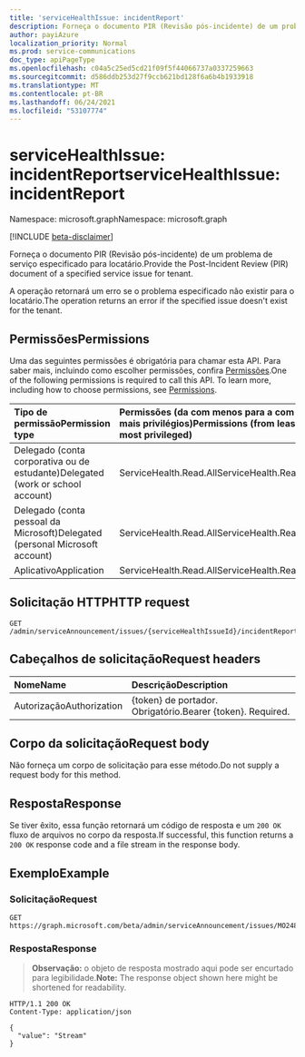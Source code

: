 ```yaml
---
title: 'serviceHealthIssue: incidentReport'
description: Forneça o documento PIR (Revisão pós-incidente) de um problema de serviço especificado para locatário.
author: payiAzure
localization_priority: Normal
ms.prod: service-communications
doc_type: apiPageType
ms.openlocfilehash: c04a5c25ed5cd21f09f5f44066737a0337259663
ms.sourcegitcommit: d586ddb253d27f9ccb621bd128f6a6b4b1933918
ms.translationtype: MT
ms.contentlocale: pt-BR
ms.lasthandoff: 06/24/2021
ms.locfileid: "53107774"
---
```

# <a name="servicehealthissue-incidentreport"></a><span data-ttu-id="52730-103">serviceHealthIssue: incidentReport</span><span class="sxs-lookup"><span data-stu-id="52730-103">serviceHealthIssue: incidentReport</span></span>
<span data-ttu-id="52730-104">Namespace: microsoft.graph</span><span class="sxs-lookup"><span data-stu-id="52730-104">Namespace: microsoft.graph</span></span>

[!INCLUDE [beta-disclaimer](../../includes/beta-disclaimer.md)]

<span data-ttu-id="52730-105">Forneça o documento PIR (Revisão pós-incidente) de um problema de serviço especificado para locatário.</span><span class="sxs-lookup"><span data-stu-id="52730-105">Provide the Post-Incident Review (PIR) document of a specified service issue for tenant.</span></span>

<span data-ttu-id="52730-106">A operação retornará um erro se o problema especificado não existir para o locatário.</span><span class="sxs-lookup"><span data-stu-id="52730-106">The operation returns an error if the specified issue doesn't exist for the tenant.</span></span>

## <a name="permissions"></a><span data-ttu-id="52730-107">Permissões</span><span class="sxs-lookup"><span data-stu-id="52730-107">Permissions</span></span>
<span data-ttu-id="52730-p101">Uma das seguintes permissões é obrigatória para chamar esta API. Para saber mais, incluindo como escolher permissões, confira [Permissões](/graph/permissions-reference).</span><span class="sxs-lookup"><span data-stu-id="52730-p101">One of the following permissions is required to call this API. To learn more, including how to choose permissions, see [Permissions](/graph/permissions-reference).</span></span>

|<span data-ttu-id="52730-110">Tipo de permissão</span><span class="sxs-lookup"><span data-stu-id="52730-110">Permission type</span></span>|<span data-ttu-id="52730-111">Permissões (da com menos para a com mais privilégios)</span><span class="sxs-lookup"><span data-stu-id="52730-111">Permissions (from least to most privileged)</span></span>|
|:---|:---|
|<span data-ttu-id="52730-112">Delegado (conta corporativa ou de estudante)</span><span class="sxs-lookup"><span data-stu-id="52730-112">Delegated (work or school account)</span></span>|<span data-ttu-id="52730-113">ServiceHealth.Read.All</span><span class="sxs-lookup"><span data-stu-id="52730-113">ServiceHealth.Read.All</span></span>|
|<span data-ttu-id="52730-114">Delegado (conta pessoal da Microsoft)</span><span class="sxs-lookup"><span data-stu-id="52730-114">Delegated (personal Microsoft account)</span></span>|<span data-ttu-id="52730-115">ServiceHealth.Read.All</span><span class="sxs-lookup"><span data-stu-id="52730-115">ServiceHealth.Read.All</span></span>|
|<span data-ttu-id="52730-116">Aplicativo</span><span class="sxs-lookup"><span data-stu-id="52730-116">Application</span></span>|<span data-ttu-id="52730-117">ServiceHealth.Read.All</span><span class="sxs-lookup"><span data-stu-id="52730-117">ServiceHealth.Read.All</span></span>|

## <a name="http-request"></a><span data-ttu-id="52730-118">Solicitação HTTP</span><span class="sxs-lookup"><span data-stu-id="52730-118">HTTP request</span></span>

<!-- {
  "blockType": "ignored"
}
-->
``` http
GET /admin/serviceAnnouncement/issues/{serviceHealthIssueId}/incidentReport
```

## <a name="request-headers"></a><span data-ttu-id="52730-119">Cabeçalhos de solicitação</span><span class="sxs-lookup"><span data-stu-id="52730-119">Request headers</span></span>
|<span data-ttu-id="52730-120">Nome</span><span class="sxs-lookup"><span data-stu-id="52730-120">Name</span></span>|<span data-ttu-id="52730-121">Descrição</span><span class="sxs-lookup"><span data-stu-id="52730-121">Description</span></span>|
|:---|:---|
|<span data-ttu-id="52730-122">Autorização</span><span class="sxs-lookup"><span data-stu-id="52730-122">Authorization</span></span>|<span data-ttu-id="52730-p102">{token} de portador. Obrigatório.</span><span class="sxs-lookup"><span data-stu-id="52730-p102">Bearer {token}. Required.</span></span>|

## <a name="request-body"></a><span data-ttu-id="52730-125">Corpo da solicitação</span><span class="sxs-lookup"><span data-stu-id="52730-125">Request body</span></span>
<span data-ttu-id="52730-126">Não forneça um corpo de solicitação para esse método.</span><span class="sxs-lookup"><span data-stu-id="52730-126">Do not supply a request body for this method.</span></span>

## <a name="response"></a><span data-ttu-id="52730-127">Resposta</span><span class="sxs-lookup"><span data-stu-id="52730-127">Response</span></span>

<span data-ttu-id="52730-128">Se tiver êxito, essa função retornará um código de resposta e um `200 OK` fluxo de arquivos no corpo da resposta.</span><span class="sxs-lookup"><span data-stu-id="52730-128">If successful, this function returns a `200 OK` response code and a file stream in the response body.</span></span>

## <a name="example"></a><span data-ttu-id="52730-129">Exemplo</span><span class="sxs-lookup"><span data-stu-id="52730-129">Example</span></span>

### <a name="request"></a><span data-ttu-id="52730-130">Solicitação</span><span class="sxs-lookup"><span data-stu-id="52730-130">Request</span></span>
<!-- {
  "blockType": "request",
  "sampleKeys": ["MO248163"],
  "name": "servicehealthissue_incidentreport"
}
-->
``` http
GET https://graph.microsoft.com/beta/admin/serviceAnnouncement/issues/MO248163/incidentReport
```


### <a name="response"></a><span data-ttu-id="52730-131">Resposta</span><span class="sxs-lookup"><span data-stu-id="52730-131">Response</span></span>
><span data-ttu-id="52730-132">**Observação:** o objeto de resposta mostrado aqui pode ser encurtado para legibilidade.</span><span class="sxs-lookup"><span data-stu-id="52730-132">**Note:** The response object shown here might be shortened for readability.</span></span>
<!-- {
  "blockType": "response",
  "truncated": true,
  "@odata.type": "Edm.Stream"
}
-->
``` http
HTTP/1.1 200 OK
Content-Type: application/json

{
  "value": "Stream"
}
```

